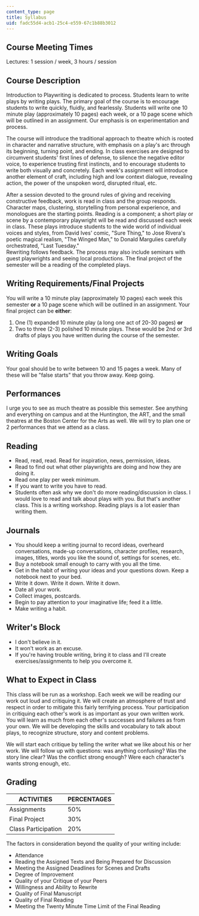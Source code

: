 ```yaml
---
content_type: page
title: Syllabus
uid: fadc55d4-acb1-25c4-e559-67c1b88b3012
---
```


Course Meeting Times
--------------------

Lectures: 1 session / week, 3 hours / session

Course Description
------------------

Introduction to Playwriting is dedicated to process. Students learn to write plays by writing plays. The primary goal of the course is to encourage students to write quickly, fluidly, and fearlessly. Students will write one 10 minute play (approximately 10 pages) each week, or a 10 page scene which will be outlined in an assignment. Our emphasis is on experimentation and process.

The course will introduce the traditional approach to theatre which is rooted in character and narrative structure, with emphasis on a play's arc through its beginning, turning point, and ending. In class exercises are designed to circumvent students' first lines of defense, to silence the negative editor voice, to experience trusting first instincts, and to encourage students to write both visually and concretely. Each week's assignment will introduce another element of craft, including high and low context dialogue, revealing action, the power of the unspoken word, disrupted ritual, etc.

After a session devoted to the ground rules of giving and receiving constructive feedback, work is read in class and the group responds. Character maps, clustering, storytelling from personal experience, and monologues are the starting points. Reading is a component; a short play or scene by a contemporary playwright will be read and discussed each week in class. These plays introduce students to the wide world of individual voices and styles, from David Ives' comic, "Sure Thing," to Jose Rivera's poetic magical realism, "The Winged Man," to Donald Margulies carefully orchestrated, "Last Tuesday."  
Rewriting follows feedback. The process may also include seminars with guest playwrights and seeing local productions. The final project of the semester will be a reading of the completed plays.

Writing Requirements/Final Projects
-----------------------------------

You will write a 10 minute play (approximately 10 pages) each week this semester **or** a 10 page scene which will be outlined in an assignment. Your final project can be **either**:

1.  One (1) expanded 10 minute play (a long one act of 20-30 pages) **or**
2.  Two to three (2-3) polished 10 minute plays. These would be 2nd or 3rd drafts of plays you have written during the course of the semester.

Writing Goals
-------------

Your goal should be to write between 10 and 15 pages a week. Many of these will be "false starts" that you throw away. Keep going.

Performances
------------

I urge you to see as much theatre as possible this semester. See anything and everything on campus and at the Huntington, the ART, and the small theatres at the Boston Center for the Arts as well. We will try to plan one or 2 performances that we attend as a class.

Reading
-------

*   Read, read, read. Read for inspiration, news, permission, ideas.
*   Read to find out what other playwrights are doing and how they are doing it.
*   Read one play per week minimum.
*   If you want to write you have to read.
*   Students often ask why we don't do more reading/discussion in class. I would love to read and talk about plays with you. But that's another class. This is a writing workshop. Reading plays is a lot easier than writing them.

Journals
--------

*   You should keep a writing journal to record ideas, overheard conversations, made-up conversations, character profiles, research, images, titles, words you like the sound of, settings for scenes, etc.
*   Buy a notebook small enough to carry with you all the time.
*   Get in the habit of writing your ideas and your questions down. Keep a notebook next to your bed.
*   Write it down. Write it down. Write it down.
*   Date all your work.
*   Collect images, postcards.
*   Begin to pay attention to your imaginative life; feed it a little.
*   Make writing a habit.

Writer's Block
--------------

*   I don't believe in it.
*   It won't work as an excuse.
*   If you're having trouble writing, bring it to class and I'll create exercises/assignments to help you overcome it.

What to Expect in Class
-----------------------

This class will be run as a workshop. Each week we will be reading our work out loud and critiquing it. We will create an atmosphere of trust and respect in order to mitigate this fairly terrifying process. Your participation in critiquing each other's work is as important as your own written work. You will learn as much from each other's successes and failures as from your own. We will be developing the skills and vocabulary to talk about plays, to recognize structure, story and content problems.

We will start each critique by telling the writer what we like about his or her work. We will follow up with questions: was anything confusing? Was the story line clear? Was the conflict strong enough? Were each character's wants strong enough, etc.

Grading
-------

| ACTIVITIES | PERCENTAGES |
| --- | --- |
| Assignments | 50% |
| Final Project | 30% |
| Class Participation | 20% 

  

The factors in consideration beyond the quality of your writing include:

*   Attendance
*   Reading the Assigned Texts and Being Prepared for Discussion
*   Meeting the Assigned Deadlines for Scenes and Drafts
*   Degree of Improvement
*   Quality of your Critique of your Peers
*   Willingness and Ability to Rewrite
*   Quality of Final Manuscript
*   Quality of Final Reading
*   Meeting the Twenty Minute Time Limit of the Final Reading